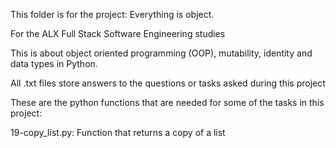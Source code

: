 This folder is for the project: Everything is object. 

For the ALX Full Stack Software Engineering studies

This is about object oriented programming (OOP), mutability, identity and data types in Python.

All .txt files store answers to the questions or tasks asked during this project

These are the python functions that are needed for some of the tasks in this project:

19-copy_list.py: Function that returns a copy of a list


